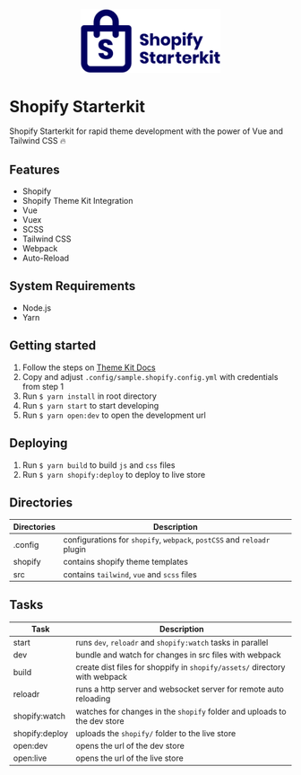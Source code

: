 <p align="center">
  <img width="250px" src=".config/readme/logo.svg" alt="Shopify Starterkit logo">
</p>

# Shopify Starterkit

Shopify Starterkit for rapid theme development with the power of Vue and Tailwind CSS 🔥

## Features
- Shopify
- Shopify Theme Kit Integration
- Vue
- Vuex
- SCSS
- Tailwind CSS
- Webpack
- Auto-Reload

## System Requirements
- Node.js
- Yarn

## Getting started
1. Follow the steps on [Theme Kit Docs](https://shopify.github.io/themekit)
2. Copy and adjust `.config/sample.shopify.config.yml` with credentials from step 1
3. Run `$ yarn install` in root directory
4. Run `$ yarn start` to start developing
5. Run `$ yarn open:dev` to open the development url

## Deploying
1. Run `$ yarn build` to build `js` and `css` files
2. Run `$ yarn shopify:deploy` to deploy to live store

## Directories
| Directories | Description |
| - | - |
| .config | configurations for `shopify`, `webpack`, `postCSS` and `reloadr` plugin |
| shopify | contains shopify theme templates |
| src | contains `tailwind`, `vue` and `scss` files |

## Tasks
| Task | Description |
| - | - |
| start | runs `dev`, `reloadr` and `shopify:watch` tasks in parallel |
| dev | bundle and watch for changes in src files with webpack |
| build | create dist files for shoppify in `shopify/assets/` directory with webpack |
| reloadr | runs a http server and websocket server for remote auto reloading |
| shopify:watch | watches for changes in the `shopify` folder and uploads to the dev store |
| shopify:deploy | uploads the `shopify/` folder to the live store |
| open:dev | opens the url of the dev store |
| open:live | opens the url of the live store |